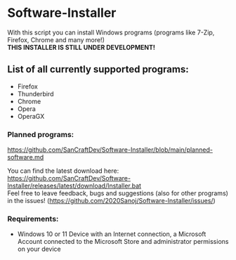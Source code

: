 # Software-Installer
 
With this script you can install Windows programs (programs like 7-Zip, Firefox, Chrome and many more!) <br/>
**THIS INSTALLER IS STILL UNDER DEVELOPMENT!**

## List of all currently supported programs:
  - Firefox
  - Thunderbird
  - Chrome
  - Opera
  - OperaGX
 
### Planned programs:
https://github.com/SanCraftDev/Software-Installer/blob/main/planned-software.md

You can find the latest download here: https://github.com/SanCraftDev/Software-Installer/releases/latest/download/Installer.bat <br/>
Feel free to leave feedback, bugs and suggestions (also for other programs) in the issues! (https://github.com/2020Sanoj/Software-Installer/issues/)

### Requirements:
 - Windows 10 or 11 Device with an Internet connection, a Microsoft Account connected to the Microsoft Store and administrator permissions on your device
